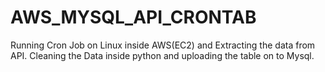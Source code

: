 # AWS_MYSQL_API_CRONTAB
Running Cron Job on Linux inside AWS(EC2) and Extracting the data from API. Cleaning the Data inside python and uploading the table on to Mysql.
